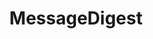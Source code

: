 ---
layout: default
title: MessageDigest
nav_order: 3
parent: 扩展能力
permalink: /extend/MessageDigest/
has_children: false
---